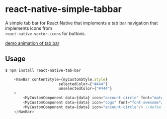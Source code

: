 # react-native-simple-tabbar
A simple tab bar for React Native that implements a tab bar navigation that implements icons from  
`react-native-vector-icons` for buttons.


[demo animation of tab bar](https://github.com/ajzozakiewicz/react-native-tab-bar/blob/master/images/tab_bar_demo.gif "Logo Title Text 1")



## Usage

``` bash
$ npm install react-native-tab-bar
```

``` javascript
    <NavBar contentStyle={myCustomStyle.style}
                        selectedColor={"#444"}
                        unselectedColor={"#444"}
    >
        <MyCustomComponent data={data} icon="account-circle" font="material"/>
        <MyCustomComponent data={data} icon="cogs" font="font-awesome"/>
        <MyCustomComponent data={data} icon="account-circle"/> //defaults to material
    </NavBar>
```
